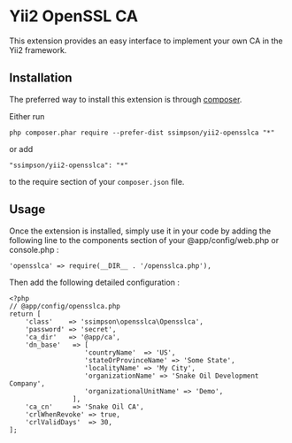 Yii2 OpenSSL CA
===============
This extension provides an easy interface to implement your own CA in the Yii2 framework.

Installation
------------

The preferred way to install this extension is through [composer](http://getcomposer.org/download/).

Either run

```
php composer.phar require --prefer-dist ssimpson/yii2-opensslca "*"
```

or add

```
"ssimpson/yii2-opensslca": "*"
```

to the require section of your `composer.json` file.


Usage
-----

Once the extension is installed, simply use it in your code by adding the following line to 
the components section of your @app/config/web.php or console.php :

```
'opensslca' => require(__DIR__ . '/opensslca.php'),
```

Then add the following detailed configuration : 

```
<?php
// @app/config/opensslca.php
return [
    'class'    => 'ssimpson\opensslca\Opensslca',
    'password' => 'secret',
    'ca_dir'   => '@app/ca',
    'dn_base'   => [
	               'countryName'  => 'US',
	               'stateOrProvinceName' => 'Some State',
	               'localityName' => 'My City',
	               'organizationName' => 'Snake Oil Development Company',
	               'organizationalUnitName' => 'Demo',
                ],
    'ca_cn'     => 'Snake Oil CA',
    'crlWhenRevoke' => true,
    'crlValidDays'  => 30,
];
```
